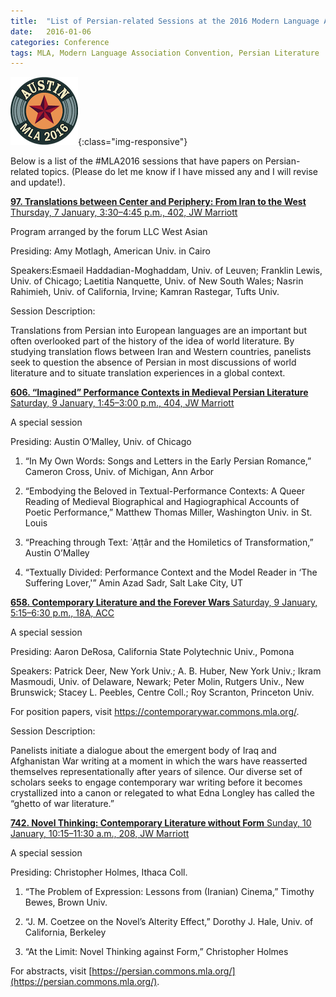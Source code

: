 ```yaml
---
title:  "List of Persian-related Sessions at the 2016 Modern Language Association Convention"
date:   2016-01-06
categories: Conference
tags: MLA, Modern Language Association Convention, Persian Literature
---
```


![Persian-related Sessions at the 2016 Modern Language Association Convention](/images/mla2016.jpg){:class="img-responsive"} 

Below is a list of the #MLA2016 sessions that have papers on Persian-related topics. (Please do let me know if I have missed any and I will revise and update!).

 

[**97. Translations between Center and Periphery: From Iran to the West**
Thursday, 7 January, 3:30–4:45 p.m., 402, JW Marriott](https://apps.mla.org/conv_listings_detail?prog_id=97&year=2016)

Program arranged by the forum LLC West Asian

Presiding: Amy Motlagh, American Univ. in Cairo

Speakers:Esmaeil Haddadian-Moghaddam, Univ. of Leuven; Franklin Lewis, Univ. of Chicago; Laetitia Nanquette, Univ. of New South Wales; Nasrin Rahimieh, Univ. of California, Irvine; Kamran Rastegar, Tufts Univ.

Session Description:

Translations from Persian into European languages are an important but often overlooked part of the history of the idea of world literature. By studying translation flows between Iran and Western countries, panelists seek to question the absence of Persian in most discussions of world literature and to situate translation experiences in a global context.

[**606. “Imagined” Performance Contexts in Medieval Persian Literature**
Saturday, 9 January, 1:45–3:00 p.m., 404, JW Marriott](https://apps.mla.org/conv_listings_detail?prog_id=606&year=2016)

A special session

Presiding: Austin O’Malley, Univ. of Chicago

1. “In My Own Words: Songs and Letters in the Early Persian Romance,” Cameron Cross, Univ. of Michigan, Ann Arbor

2. “Embodying the Beloved in Textual-Performance Contexts: A Queer Reading of Medieval Biographical and Hagiographical Accounts of Poetic Performance,” Matthew Thomas Miller, Washington Univ. in St. Louis

3. “Preaching through Text: ʿAṭṭâr and the Homiletics of Transformation,” Austin O’Malley

4. “Textually Divided: Performance Context and the Model Reader in ‘The Suffering Lover,'” Amin Azad Sadr, Salt Lake City, UT

 

[**658. Contemporary Literature and the Forever Wars**
Saturday, 9 January, 5:15–6:30 p.m., 18A, ACC](https://apps.mla.org/conv_listings_detail?prog_id=658&year=2016)

A special session

Presiding: Aaron DeRosa, California State Polytechnic Univ., Pomona

Speakers: Patrick Deer, New York Univ.; A. B. Huber, New York Univ.; Ikram Masmoudi, Univ. of Delaware, Newark; Peter Molin, Rutgers Univ., New Brunswick; Stacey L. Peebles, Centre Coll.; Roy Scranton, Princeton Univ.

For position papers, visit https://contemporarywar.commons.mla.org/.

Session Description:

Panelists initiate a dialogue about the emergent body of Iraq and Afghanistan War writing at a moment in which the wars have reasserted themselves representationally after years of silence. Our diverse set of scholars seeks to engage contemporary war writing before it becomes crystallized into a canon or relegated to what Edna Longley has called the “ghetto of war literature.”

[**742. Novel Thinking: Contemporary Literature without Form**
Sunday, 10 January, 10:15–11:30 a.m., 208, JW Marriott](https://apps.mla.org/conv_listings_detail?prog_id=742&year=2016)

A special session

Presiding: Christopher Holmes, Ithaca Coll.

1. “The Problem of Expression: Lessons from (Iranian) Cinema,” Timothy Bewes, Brown Univ.

2. “J. M. Coetzee on the Novel’s Alterity Effect,” Dorothy J. Hale, Univ. of California, Berkeley

3. “At the Limit: Novel Thinking against Form,” Christopher Holmes

 

For abstracts, visit [https://persian.commons.mla.org/](https://persian.commons.mla.org/).